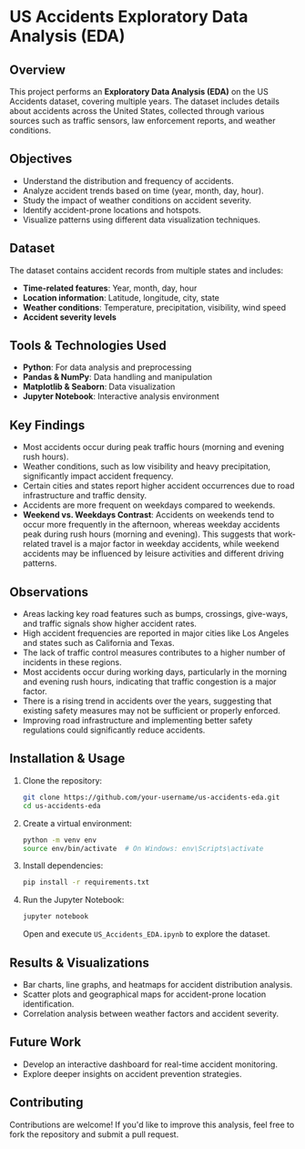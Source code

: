 # US Accidents Exploratory Data Analysis (EDA)

## Overview
This project performs an **Exploratory Data Analysis (EDA)** on the US Accidents dataset, covering multiple years. The dataset includes details about accidents across the United States, collected through various sources such as traffic sensors, law enforcement reports, and weather conditions.

## Objectives
- Understand the distribution and frequency of accidents.
- Analyze accident trends based on time (year, month, day, hour).
- Study the impact of weather conditions on accident severity.
- Identify accident-prone locations and hotspots.
- Visualize patterns using different data visualization techniques.

## Dataset
The dataset contains accident records from multiple states and includes:
- **Time-related features**: Year, month, day, hour
- **Location information**: Latitude, longitude, city, state
- **Weather conditions**: Temperature, precipitation, visibility, wind speed
- **Accident severity levels**

## Tools & Technologies Used
- **Python**: For data analysis and preprocessing
- **Pandas & NumPy**: Data handling and manipulation
- **Matplotlib & Seaborn**: Data visualization
- **Jupyter Notebook**: Interactive analysis environment

## Key Findings
- Most accidents occur during peak traffic hours (morning and evening rush hours).
- Weather conditions, such as low visibility and heavy precipitation, significantly impact accident frequency.
- Certain cities and states report higher accident occurrences due to road infrastructure and traffic density.
- Accidents are more frequent on weekdays compared to weekends.
- **Weekend vs. Weekdays Contrast**: Accidents on weekends tend to occur more frequently in the afternoon, whereas weekday accidents peak during rush hours (morning and evening). This suggests that work-related travel is a major factor in weekday accidents, while weekend accidents may be influenced by leisure activities and different driving patterns.

## Observations
- Areas lacking key road features such as bumps, crossings, give-ways, and traffic signals show higher accident rates.
- High accident frequencies are reported in major cities like Los Angeles and states such as California and Texas.
- The lack of traffic control measures contributes to a higher number of incidents in these regions.
- Most accidents occur during working days, particularly in the morning and evening rush hours, indicating that traffic congestion is a major factor.
- There is a rising trend in accidents over the years, suggesting that existing safety measures may not be sufficient or properly enforced.
- Improving road infrastructure and implementing better safety regulations could significantly reduce accidents.

## Installation & Usage
1. Clone the repository:
   ```bash
   git clone https://github.com/your-username/us-accidents-eda.git
   cd us-accidents-eda
   ```
2. Create a virtual environment:
   ```bash
   python -m venv env
   source env/bin/activate  # On Windows: env\Scripts\activate
   ```
3. Install dependencies:
   ```bash
   pip install -r requirements.txt
   ```
4. Run the Jupyter Notebook:
   ```bash
   jupyter notebook
   ```
   Open and execute `US_Accidents_EDA.ipynb` to explore the dataset.

## Results & Visualizations
- Bar charts, line graphs, and heatmaps for accident distribution analysis.
- Scatter plots and geographical maps for accident-prone location identification.
- Correlation analysis between weather factors and accident severity.

## Future Work
- Develop an interactive dashboard for real-time accident monitoring.
- Explore deeper insights on accident prevention strategies.

## Contributing
Contributions are welcome! If you'd like to improve this analysis, feel free to fork the repository and submit a pull request.
